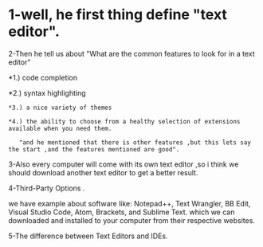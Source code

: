# 1-well, he first thing  define "text editor". 

2-Then he tell us about "What are the common features to look for in a text editor"

   *1.) code completion

   *2.) syntax highlighting

    *3.) a nice variety of themes

    *4.) the ability to choose from a healthy selection of extensions available when you need them.

       "and he mentioned that there is other features ,but this lets say the start ,and the features mentioned are good".

3-Also every computer will come with its own text editor ,so i think we should download another text editor to get a better result.

4-Third-Party Options .

we have example about software like: Notepad++, Text Wrangler, BB Edit, Visual Studio Code, Atom,
Brackets, and Sublime Text. which we can downloaded
and installed to your computer from their respective websites.

5-The difference between Text
Editors and IDEs.
